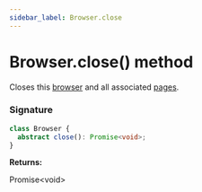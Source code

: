 ```yaml
---
sidebar_label: Browser.close
---
```


# Browser.close() method

Closes this [browser](./puppeteer.browser.md) and all associated [pages](./puppeteer.page.md).

### Signature

```typescript
class Browser {
  abstract close(): Promise<void>;
}
```

**Returns:**

Promise&lt;void&gt;
